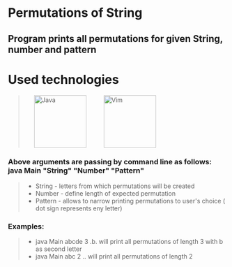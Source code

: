# Permutations of String
## Program prints all permutations for given String, number and pattern
# Used technologies
> <img style="margin: 0 20px" alt="Java" src="https://seeklogo.com/images/J/java-logo-7833D1D21A-seeklogo.com.png" height="120"/><img style="margin: 0 20px" alt="Vim" src="https://seeklogo.com/images/V/vim-logo-EF4EDFEC32-seeklogo.com.png" height="120"/>
### Above arguments are passing by command line as follows: java Main "String" "Number" "Pattern"
> * String - letters from which permutations will be created
> * Number - define length of expected permutation
> * Pattern - allows to narrow printing permutations to user's choice ( dot sign represents eny letter)
### Examples:
> * java Main abcde 3 .b. will print all permutations of length 3 with b as second letter
> * java Main abc 2 .. will print all permutations of length 2
